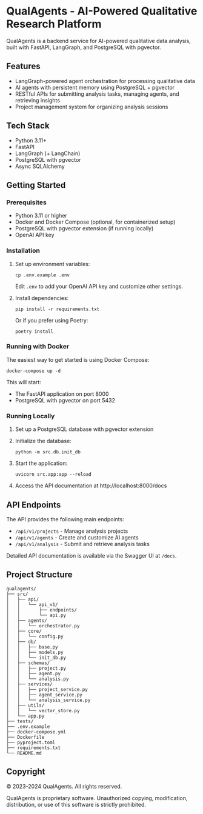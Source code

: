 
# QualAgents - AI-Powered Qualitative Research Platform

QualAgents is a backend service for AI-powered qualitative data analysis, built with FastAPI, LangGraph, and PostgreSQL with pgvector.

## Features

- LangGraph-powered agent orchestration for processing qualitative data
- AI agents with persistent memory using PostgreSQL + pgvector
- RESTful APIs for submitting analysis tasks, managing agents, and retrieving insights
- Project management system for organizing analysis sessions

## Tech Stack

- Python 3.11+
- FastAPI
- LangGraph (+ LangChain)
- PostgreSQL with pgvector
- Async SQLAlchemy

## Getting Started

### Prerequisites

- Python 3.11 or higher
- Docker and Docker Compose (optional, for containerized setup)
- PostgreSQL with pgvector extension (if running locally)
- OpenAI API key

### Installation

1. Set up environment variables:
   ```
   cp .env.example .env
   ```
   Edit `.env` to add your OpenAI API key and customize other settings.

2. Install dependencies:
   ```
   pip install -r requirements.txt
   ```
   
   Or if you prefer using Poetry:
   ```
   poetry install
   ```

### Running with Docker

The easiest way to get started is using Docker Compose:

```
docker-compose up -d
```

This will start:
- The FastAPI application on port 8000
- PostgreSQL with pgvector on port 5432

### Running Locally

1. Set up a PostgreSQL database with pgvector extension

2. Initialize the database:
   ```
   python -m src.db.init_db
   ```

3. Start the application:
   ```
   uvicorn src.app:app --reload
   ```

4. Access the API documentation at http://localhost:8000/docs

## API Endpoints

The API provides the following main endpoints:

- `/api/v1/projects` - Manage analysis projects
- `/api/v1/agents` - Create and customize AI agents
- `/api/v1/analysis` - Submit and retrieve analysis tasks

Detailed API documentation is available via the Swagger UI at `/docs`.

## Project Structure

```
qualagents/
├── src/
│   ├── api/
│   │   └── api_v1/
│   │       ├── endpoints/
│   │       └── api.py
│   ├── agents/
│   │   └── orchestrator.py
│   ├── core/
│   │   └── config.py
│   ├── db/
│   │   ├── base.py
│   │   ├── models.py
│   │   └── init_db.py
│   ├── schemas/
│   │   ├── project.py
│   │   ├── agent.py
│   │   └── analysis.py
│   ├── services/
│   │   ├── project_service.py
│   │   ├── agent_service.py
│   │   └── analysis_service.py
│   ├── utils/
│   │   └── vector_store.py
│   └── app.py
├── tests/
├── .env.example
├── docker-compose.yml
├── Dockerfile
├── pyproject.toml
├── requirements.txt
└── README.md
```

## Copyright

© 2023-2024 QualAgents. All rights reserved.

QualAgents is proprietary software. Unauthorized copying, modification, distribution, or use of this software is strictly prohibited.
